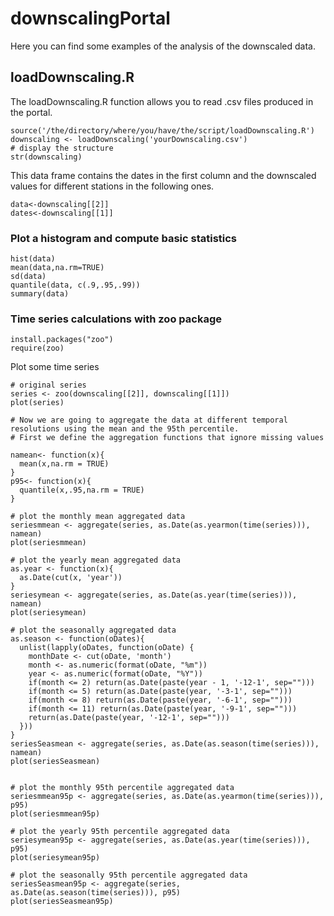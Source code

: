downscalingPortal
=================

Here you can find some examples of the analysis of the downscaled data.

## loadDownscaling.R ##


The loadDownscaling.R function allows you to read .csv files produced in the portal.

```
source('/the/directory/where/you/have/the/script/loadDownscaling.R')
downscaling <- loadDownscaling('yourDownscaling.csv')
# display the structure
str(downscaling)
```

This data frame contains the dates in the first column and the downscaled values for different stations in the following ones.

```
data<-downscaling[[2]]
dates<-downscaling[[1]]
```

### Plot a histogram and compute basic statistics ###

```
hist(data)
mean(data,na.rm=TRUE)
sd(data)
quantile(data, c(.9,.95,.99))
summary(data)
```

### Time series calculations with zoo package ###

```
install.packages("zoo")
require(zoo)
```

Plot some time series

```
# original series
series <- zoo(downscaling[[2]], downscaling[[1]])
plot(series)

# Now we are going to aggregate the data at different temporal resolutions using the mean and the 95th percentile.
# First we define the aggregation functions that ignore missing values

namean<- function(x){
  mean(x,na.rm = TRUE)
}
p95<- function(x){
  quantile(x,.95,na.rm = TRUE)
}

# plot the monthly mean aggregated data
seriesmmean <- aggregate(series, as.Date(as.yearmon(time(series))), namean)
plot(seriesmmean)

# plot the yearly mean aggregated data
as.year <- function(x){
  as.Date(cut(x, 'year'))
}
seriesymean <- aggregate(series, as.Date(as.year(time(series))), namean)
plot(seriesymean)

# plot the seasonally aggregated data
as.season <- function(oDates){
  unlist(lapply(oDates, function(oDate) {
    monthDate <- cut(oDate, 'month')
    month <- as.numeric(format(oDate, "%m"))
    year <- as.numeric(format(oDate, "%Y"))
    if(month <= 2) return(as.Date(paste(year - 1, '-12-1', sep="")))
    if(month <= 5) return(as.Date(paste(year, '-3-1', sep="")))
    if(month <= 8) return(as.Date(paste(year, '-6-1', sep="")))
    if(month <= 11) return(as.Date(paste(year, '-9-1', sep="")))
    return(as.Date(paste(year, '-12-1', sep="")))
  }))
}
seriesSeasmean <- aggregate(series, as.Date(as.season(time(series))), namean)
plot(seriesSeasmean)


# plot the monthly 95th percentile aggregated data
seriesmmean95p <- aggregate(series, as.Date(as.yearmon(time(series))), p95)
plot(seriesmmean95p)

# plot the yearly 95th percentile aggregated data
seriesymean95p <- aggregate(series, as.Date(as.year(time(series))), p95)
plot(seriesymean95p)

# plot the seasonally 95th percentile aggregated data
seriesSeasmean95p <- aggregate(series, as.Date(as.season(time(series))), p95)
plot(seriesSeasmean95p)

```
